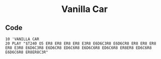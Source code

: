 <h1 align="center">Vanilla Car</h1>

## Code

```
10 'VANILLA CAR
20 PLAY "$T240 O5 ER8 ER8 ER8 ER8 E3R8 E6D6C3R8 E6D6CR8 ER8 ER8 ER8 ER8 E3R8 E6D6C3R8 E6D6CR8 ED6C6R8 E6D6C6R8 ED6C6R8 ER8ER8 ED6C6R8 E6D6C6R8 ER8ER8C3R"
```